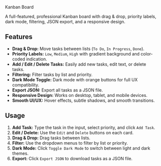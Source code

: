 Kanban Board

A full-featured, professional Kanban board with drag & drop, priority labels, dark mode, filtering, JSON export, and a responsive design.

## Features

- **Drag & Drop:** Move tasks between lists (`To Do`, `In Progress`, `Done`).
- **Priority Labels:** `Low`, `Medium`, `High` with gradient background and color-coded indication.
- **Add / Edit / Delete Tasks:** Easily add new tasks, edit text, or delete tasks.
- **Filtering:** Filter tasks by list and priority.
- **Dark Mode Toggle:** Dark mode with orange buttons for full UX compatibility.
- **Export JSON:** Export all tasks as a JSON file.
- **Responsive Design:** Works on desktop, tablet, and mobile devices.
- **Smooth UI/UX:** Hover effects, subtle shadows, and smooth transitions.

## Usage

1. **Add Task:** Type the task in the input, select priority, and click `Add Task`.
2. **Edit / Delete:** Use the `Edit` and `Delete` buttons on each card.
3. **Drag & Drop:** Drag tasks between lists.
4. **Filter:** Use the dropdown menus to filter by list or priority.
5. **Dark Mode:** Click `Toggle Dark Mode` to switch between light and dark themes.
6. **Export:** Click `Export JSON` to download tasks as a JSON file.


